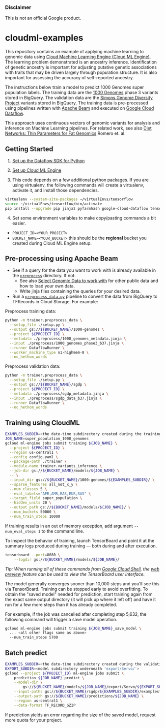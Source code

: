 ### Disclaimer

This is not an official Google product.

cloudml-examples
================

This repository contains an example of applying machine learning to genomic data using [Cloud Machine Learning Engine (Cloud ML Engine)](https://cloud.google.com/ml-engine/). The learning problem demonstrated is an ancestry inference. Identification of genetic ancestry is important for adjusting putative genetic associations with traits that may be driven largely through population structure. It is also important for assessing the accuracy of self-reported ancestry.

The instructions below train a model to predict 1000 Genomes super population labels. The training data are the [1000 Genomes](http://googlegenomics.readthedocs.io/en/latest/use_cases/discover_public_data/1000_genomes.html) phase 3 variants stored in BigQuery. The validation data are the [Simons Genome Diversity Project](http://googlegenomics.readthedocs.io/en/latest/use_cases/discover_public_data/simons_foundation.html) variants stored in BigQuery. The training data is pre-processed using pipelines written with [Apache Beam](https://beam.apache.org/) and executed on [Google Cloud Dataflow](https://cloud.google.com/dataflow/docs/).

This approach uses continuous vectors of genomic variants for analysis and inference on Machine Learning pipelines. For related work, see also [Diet Networks: Thin Parameters for Fat Genomics](https://openreview.net/pdf?id=Sk-oDY9ge) Romero et. al.

## Getting Started

1. [Set up the Dataflow SDK for Python](https://cloud.google.com/dataflow/docs/quickstarts/quickstart-python)

2. [Set up Cloud ML Engine](https://cloud.google.com/ml-engine/docs/quickstarts/command-line)

3. This code depends on a few additional python packages. If you are using
virtualenv, the following commands will create a virtualenv, activate it, and
install those dependencies.

  ```bash
  virtualenv --system-site-packages ~/virtualEnvs/tensorflow
  source ~/virtualEnvs/tensorflow/bin/activate
  pip install --upgrade pip jinja2 pyfarmhash google-cloud-dataflow tensorflow
  ```
4. Set some environment variables to make copy/pasting commands a bit easier.

  * `PROJECT_ID=<YOUR_PROJECT>`
  * `BUCKET_NAME=<YOUR_BUCKET>` this should be the **regional** bucket you
  created during Cloud ML Engine setup.

## Pre-processing using Apache Beam

*   See if a query for the data you want to work with is already available in the [`preprocess`](./preprocess) directory. If not:
    *   See also [Select Genomic Data to work with](http://googlegenomics.readthedocs.io/en/latest/sections/select_genomic_data.html) for other public data and how to load your own data.
    *   Write jinja files containing the queries for your desired data.
*   Run a [`preprocess_data.py`](./trainer/preprocess_data.py) pipeline to convert
the data from BigQuery to TFRecords in Cloud Storage. For example:

Preprocess training data:

```bash
python -m trainer.preprocess_data \
  --setup_file ./setup.py \
  --output gs://${BUCKET_NAME}/1000-genomes \
  --project ${PROJECT_ID} \
  --metadata ./preprocess/1000_genomes_metadata.jinja \
  --input ./preprocess/1000_genomes_phase3_b37.jinja \
  --runner DataflowRunner \
  --worker_machine_type n1-highmem-8 \
  --no_hethom_words
```

Preprocess validation data:

```bash
python -m trainer.preprocess_data \
  --setup_file ./setup.py \
  --output gs://${BUCKET_NAME}/sgdp \
  --project ${PROJECT_ID} \
  --metadata ./preprocess/sgdp_metadata.jinja \
  --input ./preprocess/sgdp_data_b37.jinja \
  --runner DataflowRunner \
  --no_hethom_words
```

## Training using CloudML

```bash
EXAMPLES_SUBDIR=<the date-time subdirectory created during the training data preprocess step>
JOB_NAME=super_population_1000_genomes
gcloud ml-engine jobs submit training ${JOB_NAME} \
  --project ${PROJECT_ID} \
  --region us-central1 \
  --config config.yaml \
  --package-path ./trainer \
  --module-name trainer.variants_inference \
  --job-dir gs://${BUCKET_NAME}/models/${JOB_NAME} \
  -- \
  --input_dir gs://${BUCKET_NAME}/1000-genomes/${EXAMPLES_SUBDIR}/ \
  --sparse_features all_not_x_y \
  --num_classes 5 \
  --eval_labels="AFR,AMR,EAS,EUR,SAS" \
  --target_field super_population \
  --hidden_units 20 \
  --output_path gs://${BUCKET_NAME}/models/${JOB_NAME}/ \
  --num_buckets 50000 \
  --num_train_steps 10000
```

If training results in an out of memory exception, add argument `--num_eval_steps 1` to the command line.

To inspect the behavior of training, launch TensorBoard and point it at the summary logs produced during training — both during and after execution.

```bash
tensorboard --port=8080 \
    --logdir gs://${BUCKET_NAME}/models/${JOB_NAME}/
```

*Tip: When running all of these commands from [Google Cloud Shell](https://cloud.google.com/shell/docs/), the [web preview](https://cloud.google.com/shell/docs/using-web-preview) feature can be used to view the TensorBoard user interface.*

The model generally converges sooner than 10,000 steps and you'll see this via TensorBoard. Training can be stopped early to avoid overfitting. To obtain the "saved model" needed for prediction, start training again from the exact same output directory (it will pick up where it left off) and have it run for a few more steps than it has already completed.

For example, if the job was cancelled after completing step 5,632, the following command will trigger a save model operation.

``` bash
gcloud ml-engine jobs submit training ${JOB_NAME}_save_model \
  ... <all other flags same as above>
  --num_train_steps 5700
```

## Batch predict

```bash
EXAMPLES_SUBDIR=<the date-time subdirectory created during the validation data preprocess step>
EXPORT_SUBDIR=<model subdirectory underneath 'export/Servo/'>
gcloud --project ${PROJECT_ID} ml-engine jobs submit \
    prediction ${JOB_NAME}_predict \
    --model-dir \
        gs://${BUCKET_NAME}/models/${JOB_NAME}/export/Servo/${EXPORT_SUBDIR} \
    --input-paths gs://${BUCKET_NAME}/sgdp/${EXAMPLES_SUBDIR}/examples* \
    --output-path gs://${BUCKET_NAME}/predictions/${JOB_NAME} \
    --region us-central1 \
    --data-format TF_RECORD_GZIP
```

If prediction yields an error regarding the size of the saved model, request more quota for your project.
